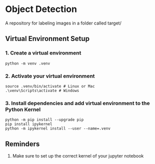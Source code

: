 # Object Detection

A repository for labeling images in a folder called target/


## Virtual Environment Setup

### 1. Create a virtual environment
    python -m venv .venv

### 2. Activate your virtual environment
    source .venv/bin/activate # Linux or Mac
    .\venv\Scripts\activate # Windows

### 3. Install dependencies and add virtual environment to the Python Kernel
    python -m pip install --upgrade pip
    pip install ipykernel
    python -m ipykernel install --user --name=.venv

## Reminders

1. Make sure to set up the correct kernel of your jupyter notebook
